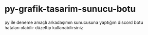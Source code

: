 # py-grafik-tasarim-sunucu-botu
py ile deneme amaçlı arkadaşımın sunucusuna yaptığım discord botu hataları olabilir düzeltip kullanabilirsiniz
